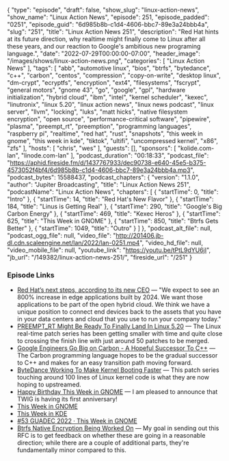 {
  "type": "episode",
  "draft": false,
  "show_slug": "linux-action-news",
  "show_name": "Linux Action News",
  "episode": 251,
  "episode_padded": "0251",
  "episode_guid": "6d985b8b-c1d4-4606-bbc7-89e3a24bbb4a",
  "slug": "251",
  "title": "Linux Action News 251",
  "description": "Red Hat hints at its future direction, why realtime might finally come to Linux after all these years, and our reaction to Google's ambitious new programing language.",
  "date": "2022-07-29T00:00:00-07:00",
  "header_image": "/images/shows/linux-action-news.png",
  "categories": [
    "Linux Action News"
  ],
  "tags": [
    "abb",
    "automotive linux",
    "bios",
    "btrfs",
    "bytedance",
    "c++",
    "carbon",
    "centos",
    "compression",
    "copy-on-write",
    "desktop linux",
    "dm-crypt",
    "ecryptfs",
    "encryption",
    "ext4",
    "filesystems",
    "fscrypt",
    "general motors",
    "gnome 43",
    "go",
    "google",
    "gpl",
    "hardware initialization",
    "hybrid cloud",
    "ibm",
    "intel",
    "kernel scheduler",
    "kexec",
    "linutronix",
    "linux 5.20",
    "linux action news",
    "linux news podcast",
    "linux server",
    "llvm",
    "locking",
    "luks",
    "matt hicks",
    "native filesystem encryption",
    "open source",
    "performance-critical software",
    "pipewire",
    "plasma",
    "preempt_rt",
    "preemption",
    "programming languages",
    "raspberry pi",
    "realtime",
    "red hat",
    "rust",
    "snapshots",
    "this week in gnome",
    "this week in kde",
    "tiktok",
    "ultifi",
    "uncompressed kernel",
    "x86",
    "zfs"
  ],
  "hosts": [
    "chris",
    "wes"
  ],
  "guests": [],
  "sponsors": [
    "kolide.com-lan",
    "linode.com-lan"
  ],
  "podcast_duration": "00:18:33",
  "podcast_file": "https://aphid.fireside.fm/d/1437767933/dec90738-e640-45e5-b375-4573052f4bf4/6d985b8b-c1d4-4606-bbc7-89e3a24bbb4a.mp3",
  "podcast_bytes": 15588437,
  "podcast_chapters": {
    "version": "1.1.0",
    "author": "Jupiter Broadcasting",
    "title": "Linux Action News 251",
    "podcastName": "Linux Action News",
    "chapters": [
      {
        "startTime": 0,
        "title": "Intro"
      },
      {
        "startTime": 14,
        "title": "Red Hat's New Flavor"
      },
      {
        "startTime": 184,
        "title": "Linus is Getting Real"
      },
      {
        "startTime": 290,
        "title": "Google's Big Carbon Energy"
      },
      {
        "startTime": 469,
        "title": "Kexec Heros"
      },
      {
        "startTime": 625,
        "title": "This Week in GNOME"
      },
      {
        "startTime": 850,
        "title": "Btrfs Gets Better"
      },
      {
        "startTime": 1049,
        "title": "Outro"
      }
    ]
  },
  "podcast_alt_file": null,
  "podcast_ogg_file": null,
  "video_file": "http://201406.jb-dl.cdn.scaleengine.net/lan/2022/lan-0251.mp4",
  "video_hd_file": null,
  "video_mobile_file": null,
  "youtube_link": "https://youtu.be/tPtL9dYU6jI",
  "jb_url": "/149382/linux-action-news-251/",
  "fireside_url": "/251"
}


### Episode Links

  * [Red Hat’s next steps, according to its new CEO](https://www.zdnet.com/article/red-hats-next-steps-according-to-its-new-ceo-and-chairman/ "Red Hat’s next steps, according to its new CEO") — "We expect to see an 800% increase in edge applications built by 2024. We want those applications to be part of the open hybrid cloud. We think we have a unique position to connect end devices back to the assets that you have in your data centers and cloud that you use to run your company today."
  * [PREEMPT_RT Might Be Ready To Finally Land In Linux 5.20](https://www.phoronix.com/news/520-Maybe-Real-Time-PREEMPT_RT "PREEMPT_RT Might Be Ready To Finally Land In Linux 5.20") — The Linux real-time patch series has been getting smaller with time and quite close to crossing the finish line with just around 50 patches to be merged.
  * [Google Engineers Go Big on Carbon - A Hopeful Successor To C++](https://www.phoronix.com/news/Carbon-Successor-To-CPP "Google Engineers Go Big on Carbon - A Hopeful Successor To C++") — The Carbon programming language hopes to be the gradual successor to C++ and makes for an easy transition path moving forward.
  * [ByteDance Working To Make Kernel Booting Faster](https://www.phoronix.com/news/Bytedance-Faster-Kexec-Reboot "ByteDance Working To Make Kernel Booting Faster") — This patch series touching around 100 lines of Linux kernel code is what they are now hoping to upstreamed.
  * [Happy Birthday This Week in GNOME](https://thisweek.gnome.org/posts/2022/07/twig-52/ "Happy Birthday This Week in GNOME") — I am pleased to announce that TWIG is having its first anniversary!
  * [This Week in GNOME](http://thisweek.gnome.org/ "This Week in GNOME")
  * [This Week in KDE](https://pointieststick.com/category/this-week-in-kde/ "This Week in KDE")
  * [#53 GUADEC 2022 · This Week in GNOME](https://thisweek.gnome.org/posts/2022/07/twig-53/ "#53 GUADEC 2022 · This Week in GNOME")
  * [Btrfs Native Encryption Being Worked On](https://www.phoronix.com/news/Btrfs-FSCRYPT-Encryption-RFC-v2 "Btrfs Native Encryption Being Worked On") — My goal in sending out this RFC is to get feedback on whether these are going in a reasonable direction; while there are a couple of additional parts, they're fundamentally minor compared to this. 


